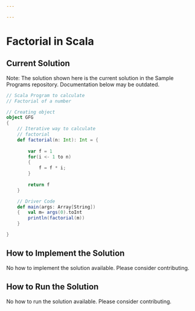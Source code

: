 ```yaml
---

---
```


# Factorial in Scala

## Current Solution

Note: The solution shown here is the current solution in the Sample Programs repository. Documentation below may be outdated.

```Scala
// Scala Program to calculate 
// Factorial of a number 

// Creating object 
object GFG 
{ 
	// Iterative way to calculate 
	// factorial 
	def factorial(n: Int): Int = { 
		
		var f = 1
		for(i <- 1 to n) 
		{ 
			f = f * i; 
		} 
		
		return f 
	} 

	// Driver Code 
	def main(args: Array[String]) 
	{   val m= args(0).toInt
		println(factorial(m)) 
	} 

} 

```

## How to Implement the Solution

No how to implement the solution available. Please consider contributing.

## How to Run the Solution

No how to run the solution available. Please consider contributing.